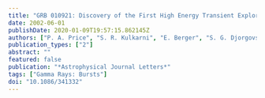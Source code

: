 ```yaml
---
title: "GRB 010921: Discovery of the First High Energy Transient Explorer Afterglow"
date: 2002-06-01
publishDate: 2020-01-09T19:57:15.862145Z
authors: ["P. A. Price", "S. R. Kulkarni", "E. Berger", "S. G. Djorgovski", "D. A. Frail", "A. Mahabal", "D. W. Fox", "F. A. Harrison", "J. S. Bloom", "S. A. Yost", "D. E. Reichart", "A. A. Henden", "G. R. Ricker", "R. van der Spek", "K. Hurley", "J. -L. Atteia", "N. Kawai", "E. Fenimore", "C. Graziani"]
publication_types: ["2"]
abstract: ""
featured: false
publication: "*Astrophysical Journal Letters*"
tags: ["Gamma Rays: Bursts"]
doi: "10.1086/341332"
---
```


